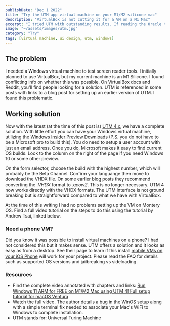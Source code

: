 ```yaml
---
publishDate: "Dec 1 2022"
title: "Try the UTM app virtual machine on your M1/M2 silicone mac"
description: "VirtualBox is not cutting it for a VM on a M1 Mac"
excerpt: "I tried UTM with outstanding results. If reading the Oracle tech docs is confusing and exhausting check out this new VM platform with a clean UI."
image: "~/assets/images/utm.jpg"
category: "Try"
tags: [virtual machine, ui design, utm, windows]
---
```

## The problem

I needed a Windows virtual machine to test screen reader tools. I initially planned to use VirtualBox, but my current machine is an M1 Silicone. I found conflicting info on whether this was possible. On VirtualBox docs and Reddit, you'll find people looking for a solution. UTM is referenced in some posts with links to a blog post for setting up an earlier version of UTM. I found this problematic.

## Working solution

Now with the latest (at the time of this post is) [UTM 4.x](https://mac.getutm.app/), we have a complete solution. With little effort you can have your Windows virtual machine, utilizing the [Windows Insider Preview Downloads](<https://www.microsoft.com/en-us/software-download/windowsinsiderpreviewARM64>) (P.S. you do not have to be a Microsoft pro to build this). You do need to setup a user account with just an email address. Once you do, Microsoft makes it easy to find current OS builds. Look to the column on the right of the page if you need Windows 10 or some other preview.

On the form selector, choose the build with the highest number, which will probably be the Beta Channel. Confirm your languange then move to download the VHDX file. On some earlier blog posts they recommend converting the *.VHDX* format to *.qcow2*. This is no longer necessary. UTM 4 now works directly with the VHDX formats. The UTM interface is not ground breaking but is straightforward compared to what we have with VirtualBox.

At the time of this writing I had no problems setting up the VM on Montery OS. Find a full video tutorial on the steps to do this using the tutorial by Andrew Tsai, linked below.

### Need a phone VM?

Did you know it was possible to install virtual machines on a phone? I had not considered this but it makes sense. UTM offers a solution and it looks as easy as from a desktop. See their page to learn if this install [mobile VMs on your iOS Phone](https://getutm.app/) will work for your project. Please read the FAQ for details such as supported OS versions and jailbreaking vs sideloading.

### Resources

- Find the complete video annotated with chapters and links: [Run Windows 11 ARM for FREE on M1/M2 Mac using UTM 4! Full setup tutorial for macOS Ventura](https://www.youtube.com/watch?v=KGZMV8IuUtA)
- Watch the full video. The author details a bug in the WinOS setup along with a simple terminal fix needed to associate your Mac's WiFi to Windows to complete installation.
- UTM stands for: Universal Turing Machine
